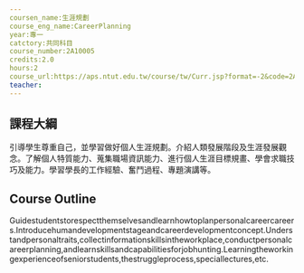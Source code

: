 ```yaml
---
coursen_name:生涯規劃
course_eng_name:CareerPlanning
year:專一
catctory:共同科目
course_number:2A10005
credits:2.0
hours:2
course_url:https://aps.ntut.edu.tw/course/tw/Curr.jsp?format=-2&code=2A10005
teacher:
---
```


## 課程大綱

引導學生尊重自己，並學習做好個人生涯規劃。介紹人類發展階段及生涯發展觀念。了解個人特質能力、蒐集職場資訊能力、進行個人生涯目標規畫、學會求職技巧及能力。學習學長的工作經驗、奮鬥過程、專題演講等。


## Course Outline

Guidestudentstorespectthemselvesandlearnhowtoplanpersonalcareercareers.Introducehumandevelopmentstageandcareerdevelopmentconcept.Understandpersonaltraits,collectinformationskillsintheworkplace,conductpersonalcareerplanning,andlearnskillsandcapabilitiesforjobhunting.Learningtheworkingexperienceofseniorstudents,thestruggleprocess,speciallectures,etc.

